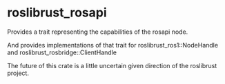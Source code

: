 # roslibrust_rosapi

Provides a trait representing the capabilities of the rosapi node.

And provides implementations of that trait for roslibrust_ros1::NodeHandle and roslibrust_rosbridge::ClientHandle

The future of this crate is a little uncertain given direction of the roslibrust project.
